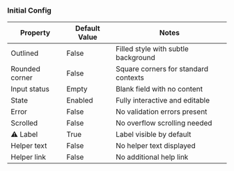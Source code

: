 ### Initial Config

| Property | Default Value | Notes |
|----------|---------------|-------|
| Outlined | False | Filled style with subtle background |
| Rounded corner | False | Square corners for standard contexts |
| Input status | Empty | Blank field with no content |
| State | Enabled | Fully interactive and editable |
| Error | False | No validation errors present |
| Scrolled | False | No overflow scrolling needed |
| ⚠️ Label | True | Label visible by default |
| Helper text | False | No helper text displayed |
| Helper link | False | No additional help link |